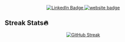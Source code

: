 <div align="center"> 
<!-- <h1 align="center">Hi, I'm Leila</h1>

  </div>
  <p align="center">
<a href="https://github.com/leilafarsani"><img src="https://readme-typing-svg.herokuapp.com?font=Fira+Code&weight=500&pause=1000&color=3498DB&width=435&lines=A+Passionate+Data+Scientist;Technology+Enthusiast+%F0%9F%92%BB;Innovative+Problem-Solver+💡;Lifelong+Learner+%F0%9F%93%9A;&center=true&width=420&height=50"></a>
</p> -->
<div id="badges" align="center">
  <a href="https://www.linkedin.com/in/leila-farsani-9966593b/">
    <img src="https://img.shields.io/badge/LinkedIn-blue?style=for-the-badge&logo=linkedin&logoColor=white" alt="LinkedIn Badge"/>
     <a href="https://leila-portfolio.vercel.app/" target="blank">
  <img src="https://img.shields.io/badge/Website-black?style=for-the-badge&logo=medium&logoColor=white" alt="website badge" />
 </a>
  </a>
</div>
<div align="center">
<div align="center" >
<h2 align="left"> Streak Stats🔥</h2> 
  
[![GitHub Streak](http://github-readme-streak-stats.herokuapp.com?user=leilafarsani&theme=blux&border_radius=9.4&date_format=j%20M%5B%20Y%5D&card_width=526)](https://git.io/streak-stats)
</div>
